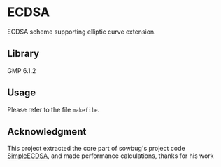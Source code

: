 # ECDSA
ECDSA scheme supporting elliptic curve extension.
## Library
GMP 6.1.2
## Usage
Please refer to the file `makefile`.
## Acknowledgment
This project extracted the core part of sowbug's project code [SimpleECDSA](https://github.com/sowbug/SimpleECDSA/tree/master), and made performance calculations, thanks for his work
